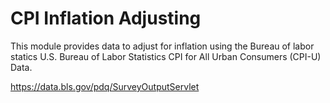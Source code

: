 # CPI Inflation Adjusting

This module provides data to adjust for inflation using the Bureau of labor statics U.S. Bureau of Labor Statistics CPI for All Urban Consumers (CPI-U) Data. 

https://data.bls.gov/pdq/SurveyOutputServlet
